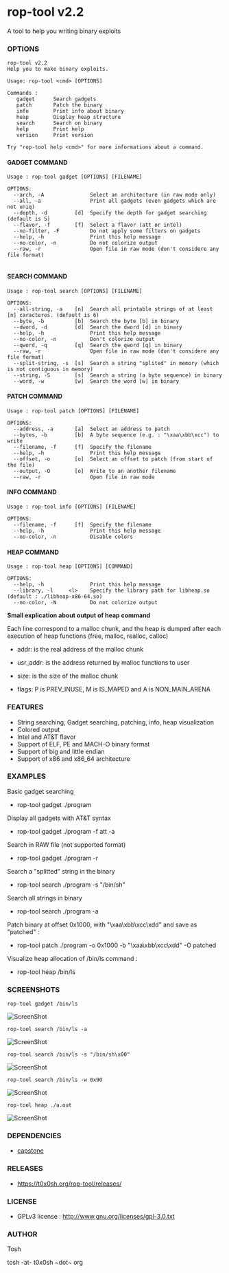 rop-tool v2.2
====

A tool to help you writing binary exploits


### OPTIONS

```
rop-tool v2.2
Help you to make binary exploits.

Usage: rop-tool <cmd> [OPTIONS]

Commands :
   gadget      Search gadgets
   patch       Patch the binary
   info        Print info about binary
   heap        Display heap structure
   search      Search on binary
   help        Print help
   version     Print version

Try "rop-tool help <cmd>" for more informations about a command.
```

#### GADGET COMMAND

```
Usage : rop-tool gadget [OPTIONS] [FILENAME]

OPTIONS:
  --arch, -A               Select an architecture (in raw mode only)
  --all, -a                Print all gadgets (even gadgets which are not uniq)
  --depth, -d         [d]  Specify the depth for gadget searching (default is 5)
  --flavor, -f        [f]  Select a flavor (att or intel)
  --no-filter, -F          Do not apply some filters on gadgets
  --help, -h               Print this help message
  --no-color, -n           Do not colorize output
  --raw, -r                Open file in raw mode (don't considere any file format)
  
```

#### SEARCH COMMAND

```
Usage : rop-tool search [OPTIONS] [FILENAME]

OPTIONS:
  --all-string, -a    [n]  Search all printable strings of at least [n] caracteres. (default is 6)
  --byte, -b          [b]  Search the byte [b] in binary
  --dword, -d         [d]  Search the dword [d] in binary
  --help, -h               Print this help message
  --no-color, -n           Don't colorize output
  --qword, -q         [q]  Search the qword [q] in binary
  --raw, -r                Open file in raw mode (don't considere any file format)
  --split-string, -s  [s]  Search a string "splited" in memory (which is not contiguous in memory)
  --string, -S        [s]  Search a string (a byte sequence) in binary
  --word, -w          [w]  Search the word [w] in binary

```

#### PATCH COMMAND

```
Usage : rop-tool patch [OPTIONS] [FILENAME]

OPTIONS:
  --address, -a       [a]  Select an address to patch
  --bytes, -b         [b]  A byte sequence (e.g. : "\xaa\xbb\xcc") to write
  --filename, -f      [f]  Specify the filename
  --help, -h               Print this help message
  --offset, -o        [o]  Select an offset to patch (from start of the file)
  --output, -O        [o]  Write to an another filename
  --raw, -r                Open file in raw mode

```

#### INFO COMMAND

```
Usage : rop-tool info [OPTIONS] [FILENAME]

OPTIONS:
  --filename, -f      [f]  Specify the filename
  --help, -h               Print this help message
  --no-color, -n           Disable colors

```

#### HEAP COMMAND

```
Usage : rop-tool heap [OPTIONS] [COMMAND]

OPTIONS:
  --help, -h               Print this help message
  --library, -l     <l>    Specify the library path for libheap.so (default : ./libheap-x86-64.so)
  --no-color, -N           Do not colorize output
```

**Small explication about output of heap command**

Each line correspond to a malloc chunk, and the heap is dumped
after each execution of heap functions (free, malloc, realloc, calloc)

* addr: is the real address of the malloc chunk

* usr_addr: is the address returned by malloc functions to user

* size: is the size of the malloc chunk

* flags: P is PREV_INUSE, M is IS_MAPED and A is NON_MAIN_ARENA

### FEATURES
* String searching, Gadget searching, patching, info, heap visualization
* Colored output
* Intel and AT&T flavor
* Support of ELF, PE and MACH-O binary format
* Support of big and little endian
* Support of x86 and x86_64 architecture


### EXAMPLES

Basic gadget searching

* rop-tool gadget ./program 

Display all gadgets with AT&T syntax

* rop-tool gadget ./program -f att -a

Search in RAW file (not supported format)

* rop-tool gadget ./program -r

Search a "splitted" string in the binary

* rop-tool search ./program -s "/bin/sh"

Search all strings in binary

* rop-tool search ./program -a

Patch binary at offset 0x1000, with "\xaa\xbb\xcc\xdd" and save as "patched" :

* rop-tool patch ./program -o 0x1000 -b "\xaa\xbb\xcc\xdd" -O patched

Visualize heap allocation of /bin/ls command :

* rop-tool heap /bin/ls

### SCREENSHOTS

```
rop-tool gadget /bin/ls
```

![ScreenShot](https://t0x0sh.org/repo/rop-tool/screens/screen1.png)

```
rop-tool search /bin/ls -a
```

![ScreenShot](https://t0x0sh.org/repo/rop-tool/screens/screen2.png)

```
rop-tool search /bin/ls -s "/bin/sh\x00"
```

![ScreenShot](https://t0x0sh.org/repo/rop-tool/screens/screen3.png)

```
rop-tool search /bin/ls -w 0x90
```

![ScreenShot](https://t0x0sh.org/repo/rop-tool/screens/screen4.png)

```
rop-tool heap ./a.out
```

![ScreenShot](https://t0x0sh.org/repo/rop-tool/screens/screen5.png)

### DEPENDENCIES
- [capstone](http://capstone-engine.org/)

### RELEASES
- https://t0x0sh.org/rop-tool/releases/

### LICENSE
- GPLv3 license : http://www.gnu.org/licenses/gpl-3.0.txt

### AUTHOR
Tosh 

tosh -at- t0x0sh ~dot~ org

